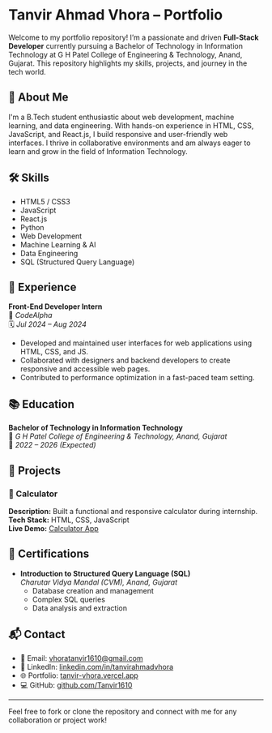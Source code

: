 # Tanvir Ahmad Vhora – Portfolio

Welcome to my portfolio repository! I’m a passionate and driven **Full-Stack Developer** currently pursuing a Bachelor of Technology in Information Technology at G H Patel College of Engineering & Technology, Anand, Gujarat. This repository highlights my skills, projects, and journey in the tech world.

## 🚀 About Me

I'm a B.Tech student enthusiastic about web development, machine learning, and data engineering. With hands-on experience in HTML, CSS, JavaScript, and React.js, I build responsive and user-friendly web interfaces. I thrive in collaborative environments and am always eager to learn and grow in the field of Information Technology.

## 🛠️ Skills

- HTML5 / CSS3
- JavaScript
- React.js
- Python
- Web Development
- Machine Learning & AI
- Data Engineering
- SQL (Structured Query Language)

## 💼 Experience

**Front-End Developer Intern**  
📍 *CodeAlpha*  
🗓️ *Jul 2024 – Aug 2024*  
- Developed and maintained user interfaces for web applications using HTML, CSS, and JS.  
- Collaborated with designers and backend developers to create responsive and accessible web pages.  
- Contributed to performance optimization in a fast-paced team setting.

## 📚 Education

**Bachelor of Technology in Information Technology**  
🏫 *G H Patel College of Engineering & Technology, Anand, Gujarat*  
📅 *2022 – 2026 (Expected)*

## 📂 Projects

### 🔢 Calculator  
**Description:** Built a functional and responsive calculator during internship.  
**Tech Stack:** HTML, CSS, JavaScript  
**Live Demo:** [Calculator App](https://calculator-tanvir.vercel.app/)  

## 🏅 Certifications

- **Introduction to Structured Query Language (SQL)**  
  _Charutar Vidya Mandal (CVM), Anand, Gujarat_  
  - Database creation and management  
  - Complex SQL queries  
  - Data analysis and extraction

## 📬 Contact

- 📧 Email: [vhoratanvir1610@gmail.com](mailto:vhoratanvir1610@gmail.com)  
- 🔗 LinkedIn: [linkedin.com/in/tanvirahmadvhora](https://www.linkedin.com/tanvirahmadvhora/)  
- 🌐 Portfolio: [tanvir-vhora.vercel.app](https://protfolio-vhoratanvir.netlify.app/)  
- 💻 GitHub: [github.com/Tanvir1610](https://www.github.com/Tanvir1610)

---

Feel free to fork or clone the repository and connect with me for any collaboration or project work!

